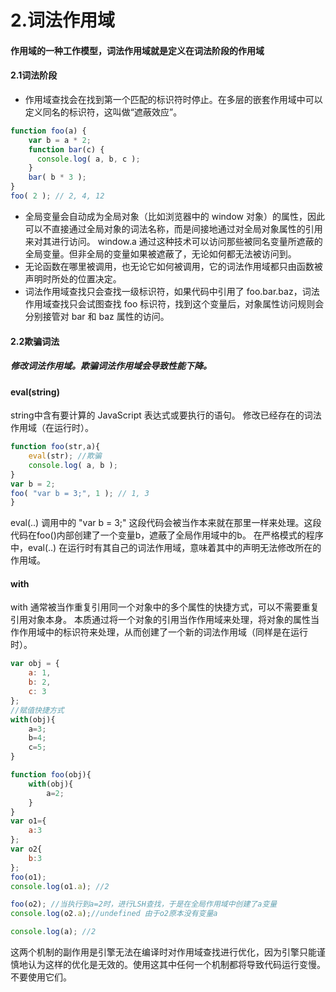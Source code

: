 # 2.词法作用域
#### 作用域的一种工作模型，词法作用域就是定义在词法阶段的作用域
#### 2.1词法阶段
* 作用域查找会在找到第一个匹配的标识符时停止。在多层的嵌套作用域中可以定义同名的标识符，这叫做“遮蔽效应”。
~~~ JavaScript
function foo(a) {
    var b = a * 2;
    function bar(c) {
      console.log( a, b, c );
    }
    bar( b * 3 );
}
foo( 2 ); // 2, 4, 12
~~~
* 全局变量会自动成为全局对象（比如浏览器中的 window 对象）的属性，因此可以不直接通过全局对象的词法名称，而是间接地通过对全局对象属性的引用来对其进行访问。
window.a 通过这种技术可以访问那些被同名变量所遮蔽的全局变量。但非全局的变量如果被遮蔽了，无论如何都无法被访问到。
* 无论函数在哪里被调用，也无论它如何被调用，它的词法作用域都只由函数被声明时所处的位置决定。
* 词法作用域查找只会查找一级标识符，如果代码中引用了 foo.bar.baz，词法作用域查找只会试图查找 foo 标识符，找到这个变量后，对象属性访问规则会分别接管对 bar 和 baz 属性的访问。
#### 2.2欺骗词法
##### 修改词法作用域。欺骗词法作用域会导致性能下降。
#### eval(string) 
string中含有要计算的 JavaScript 表达式或要执行的语句。
修改已经存在的词法作用域（在运行时）。
~~~ JavaScript
function foo(str,a){
    eval(str); //欺骗
    console.log( a, b );
}
var b = 2;
foo( "var b = 3;", 1 ); // 1, 3
}
~~~
eval(..) 调用中的 "var b = 3;" 这段代码会被当作本来就在那里一样来处理。这段代码在foo()内部创建了一个变量b，遮蔽了全局作用域中的b。
在严格模式的程序中，eval(..) 在运行时有其自己的词法作用域，意味着其中的声明无法修改所在的作用域。
#### with
with 通常被当作重复引用同一个对象中的多个属性的快捷方式，可以不需要重复引用对象本身。
本质通过将一个对象的引用当作作用域来处理，将对象的属性当作作用域中的标识符来处理，从而创建了一个新的词法作用域（同样是在运行时）。
~~~ JavaScript
var obj = {
    a: 1,
    b: 2,
    c: 3
};
//赋值快捷方式
with(obj){
    a=3;
    b=4;
    c=5;
}
~~~
~~~ JavaScript
function foo(obj){
    with(obj){
        a=2;
    }
}
var o1={
    a:3
};
var o2{
    b:3
};
foo(o1);
console.log(o1.a); //2

foo(o2); //当执行到a=2时，进行LSH查找，于是在全局作用域中创建了a变量
console.log(o2.a);//undefined 由于o2原本没有变量a

console.log(a); //2 
~~~
这两个机制的副作用是引擎无法在编译时对作用域查找进行优化，因为引擎只能谨慎地认为这样的优化是无效的。使用这其中任何一个机制都将导致代码运行变慢。不要使用它们。